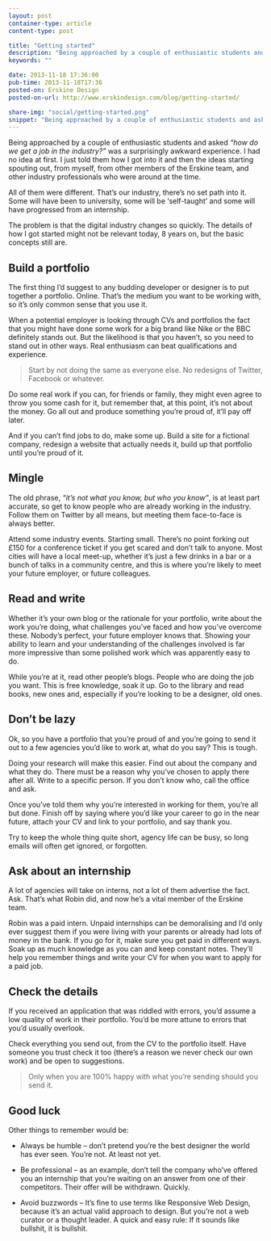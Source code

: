```yaml
---
layout: post
container-type: article
content-type: post

title: "Getting started"
description: "Being approached by a couple of enthusiastic students and asked &ldquo;how do we get a job in the industry?&rdquo; was a surprisingly awkward experience."
keywords: ""

date: 2013-11-18 17:36:00
pub-time: 2013-11-18T17:36
posted-on: Erskine Design
posted-on-url: http://www.erskindesign.com/blog/getting-started/

share-img: "social/getting-started.png"
snippet: "Being approached by a couple of enthusiastic students and asked <em>&ldquo;how do we get a job in the industry?&rdquo;</em> was a surprisingly awkward experience."
---
```


Being approached by a couple of enthusiastic students and asked <em>&ldquo;how do we get a job in the industry?&rdquo;</em> was a surprisingly awkward experience. I had no idea at first. I just told them how I got into it and then the ideas starting spouting out, from myself, from other members of the Erskine team, and other industry professionals who were around at the time.

All of them were different. That&rsquo;s our industry, there&rsquo;s no set path into it. Some will have been to university, some will be &lsquo;self-taught&rsquo; and some will have progressed from an internship.

The problem is that the digital industry changes so quickly. The details of how I got started might not be relevant today, 8 years on, but the basic concepts still are.

## Build a portfolio

The first thing I&rsquo;d suggest to any budding developer or designer is to put together a portfolio. Online. That&rsquo;s the medium you want to be working with, so it&rsquo;s only common sense that you use it.

When a potential employer is looking through CVs and portfolios the fact that you might have done some work for a big brand like Nike or the BBC definitely stands out. But the likelihood is that you haven&rsquo;t, so you need to stand out in other ways. Real enthusiasm can beat qualifications and experience.

> Start by not doing the same as everyone else. No redesigns of Twitter, Facebook or whatever.

Do some real work if you can, for friends or family, they might even agree to throw you some cash for it, but remember that, at this point, it&rsquo;s not about the money. Go all out and produce something you&rsquo;re proud of, it&rsquo;ll pay off later.

And if you can&rsquo;t find jobs to do, make some up. Build a site for a fictional company, redesign a website that actually needs it, build up that portfolio until you&rsquo;re proud of it.

## Mingle

The old phrase, <em>&ldquo;it&rsquo;s not what you know, but who you know&rdquo;</em>, is at least part accurate, so get to know people who are already working in the industry. Follow them on Twitter by all means, but meeting them face-to-face is always better.

Attend some industry events. Starting small. There&rsquo;s no point forking out £150 for a conference ticket if you get scared and don&rsquo;t talk to anyone. Most cities will have a local meet-up, whether it&rsquo;s just a few drinks in a bar or a bunch of talks in a community centre, and this is where you&rsquo;re likely to meet your future employer, or future colleagues.

## Read and write

Whether it&rsquo;s your own blog or the rationale for your portfolio, write about the work you&rsquo;re doing, what challenges you&rsquo;ve faced and how you&rsquo;ve overcome these. Nobody&rsquo;s perfect, your future employer knows that. Showing your ability to learn and your understanding of the challenges involved is far more impressive than some polished work which was apparently easy to do.

While you&rsquo;re at it, read other people&rsquo;s blogs. People who are doing the job you want. This is free knowledge, soak it up. Go to the library and read books, new ones and, especially if you&rsquo;re looking to be a designer, old ones.

## Don&rsquo;t be lazy

Ok, so you have a portfolio that you&rsquo;re proud of and you&rsquo;re going to send it out to a few agencies you&rsquo;d like to work at, what do you say? This is tough.

Doing your research will make this easier. Find out about the company and what they do. There must be a reason why you&rsquo;ve chosen to apply there after all. Write to a specific person. If you don&rsquo;t know who, call the office and ask.

Once you&rsquo;ve told them why you&rsquo;re interested in working for them, you&rsquo;re all but done. Finish off by saying where you&rsquo;d like your career to go in the near future, attach your CV and link to your portfolio, and say thank you.

Try to keep the whole thing quite short, agency life can be busy, so long emails will often get ignored, or forgotten.

## Ask about an internship

A lot of agencies will take on interns, not a lot of them advertise the fact. Ask. That&rsquo;s what Robin did, and now he&rsquo;s a vital member of the Erskine team.

Robin was a paid intern. Unpaid internships can be demoralising and I&rsquo;d only ever suggest them if you were living with your parents or already had lots of money in the bank. If you go for it, make sure you get paid in different ways. Soak up as much knowledge as you can and keep constant notes. They&rsquo;ll help you remember things and write your CV for when you want to apply for a paid job.

## Check the details

If you received an application that was riddled with errors, you&rsquo;d assume a low quality of work in their portfolio. You&rsquo;d be more attune to errors that you&rsquo;d usually overlook.

Check everything you send out, from the CV to the portfolio itself. Have someone you trust check it too (there&rsquo;s a reason we never check our own work) and be open to suggestions.

> Only when you are 100% happy with what you&rsquo;re sending should you send it.

## Good luck

Other things to remember would be:

* Always be humble – don&rsquo;t pretend you&rsquo;re the best designer the world has ever seen. You&rsquo;re not. At least not yet.

* Be professional – as an example, don&rsquo;t tell the company who&rsquo;ve offered you an internship that you&rsquo;re waiting on an answer from one of their competitors. Their offer will be withdrawn. Quickly.

* Avoid buzzwords – It&rsquo;s fine to use terms like Responsive Web Design, because it&rsquo;s an actual valid approach to design. But you&rsquo;re not a web curator or a thought leader. A quick and easy rule: If it sounds like bullshit, it is bullshit.